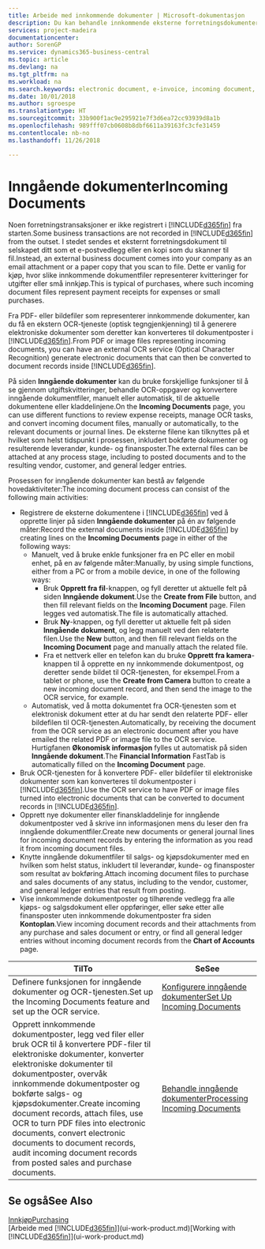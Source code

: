 ```yaml
---
title: Arbeide med innkommende dokumenter | Microsoft-dokumentasjon
description: Du kan behandle innkommende eksterne forretningsdokumenter, for eksempel kvitteringer eller PDF-filer, behandle OCR-oppgaver og konvertere filer til elektroniske dokumenter og poster.
services: project-madeira
documentationcenter: 
author: SorenGP
ms.service: dynamics365-business-central
ms.topic: article
ms.devlang: na
ms.tgt_pltfrm: na
ms.workload: na
ms.search.keywords: electronic document, e-invoice, incoming document, OCR, ecommerce, document exchange, import invoice
ms.date: 10/01/2018
ms.author: sgroespe
ms.translationtype: HT
ms.sourcegitcommit: 33b900f1ac9e295921e7f3d6ea72cc93939d8a1b
ms.openlocfilehash: 989fff07cb0608b8dbf6611a39163fc3cfe31459
ms.contentlocale: nb-no
ms.lasthandoff: 11/26/2018

---
```

# <a name="incoming-documents"></a><span data-ttu-id="e336e-103">Inngående dokumenter</span><span class="sxs-lookup"><span data-stu-id="e336e-103">Incoming Documents</span></span>
<span data-ttu-id="e336e-104">Noen forretningstransaksjoner er ikke registrert i [!INCLUDE[d365fin](includes/d365fin_md.md)] fra starten.</span><span class="sxs-lookup"><span data-stu-id="e336e-104">Some business transactions are not recorded in [!INCLUDE[d365fin](includes/d365fin_md.md)] from the outset.</span></span> <span data-ttu-id="e336e-105">I stedet sendes et eksternt forretningsdokument til selskapet ditt som et e-postvedlegg eller en kopi som du skanner til fil.</span><span class="sxs-lookup"><span data-stu-id="e336e-105">Instead, an external business document comes into your company as an email attachment or a paper copy that you scan to file.</span></span> <span data-ttu-id="e336e-106">Dette er vanlig for kjøp, hvor slike innkommende dokumentfiler representerer kvitteringer for utgifter eller små innkjøp.</span><span class="sxs-lookup"><span data-stu-id="e336e-106">This is typical of purchases, where such incoming document files represent payment receipts for expenses or small purchases.</span></span>

<span data-ttu-id="e336e-107">Fra PDF- eller bildefiler som representerer innkommende dokumenter, kan du få en ekstern OCR-tjeneste (optisk tegngjenkjenning) til å generere elektroniske dokumenter som deretter kan konverteres til dokumentposter i [!INCLUDE[d365fin](includes/d365fin_md.md)].</span><span class="sxs-lookup"><span data-stu-id="e336e-107">From PDF or image files representing incoming documents, you can have an external OCR service (Optical Character Recognition) generate electronic documents that can then be converted to document records inside [!INCLUDE[d365fin](includes/d365fin_md.md)].</span></span>

<span data-ttu-id="e336e-108">På siden **Inngående dokumenter** kan du bruke forskjellige funksjoner til å se gjennom utgiftskvitteringer, behandle OCR-oppgaver og konvertere inngående dokumentfiler, manuelt eller automatisk, til de aktuelle dokumentene eller kladdelinjene.</span><span class="sxs-lookup"><span data-stu-id="e336e-108">On the **Incoming Documents** page, you can use different functions to review expense receipts, manage OCR tasks, and convert incoming document files, manually or automatically, to the relevant documents or journal lines.</span></span> <span data-ttu-id="e336e-109">De eksterne filene kan tilknyttes på et hvilket som helst tidspunkt i prosessen, inkludert bokførte dokumenter og resulterende leverandør, kunde- og finansposter.</span><span class="sxs-lookup"><span data-stu-id="e336e-109">The external files can be attached at any process stage, including to posted documents and to the resulting vendor, customer, and general ledger entries.</span></span>

<span data-ttu-id="e336e-110">Prosessen for inngående dokumenter kan bestå av følgende hovedaktiviteter:</span><span class="sxs-lookup"><span data-stu-id="e336e-110">The incoming document process can consist of the following main activities:</span></span>

* <span data-ttu-id="e336e-111">Registrere de eksterne dokumentene i [!INCLUDE[d365fin](includes/d365fin_md.md)] ved å opprette linjer på siden **Inngående dokumenter** på én av følgende måter:</span><span class="sxs-lookup"><span data-stu-id="e336e-111">Record the external documents inside [!INCLUDE[d365fin](includes/d365fin_md.md)] by creating lines on the **Incoming Documents** page in either of the following ways:</span></span>
  * <span data-ttu-id="e336e-112">Manuelt, ved å bruke enkle funksjoner fra en PC eller en mobil enhet, på en av følgende måter:</span><span class="sxs-lookup"><span data-stu-id="e336e-112">Manually, by using simple functions, either from a PC or from a mobile device, in one of the following ways:</span></span>
    * <span data-ttu-id="e336e-113">Bruk **Opprett fra fil**-knappen, og fyll deretter ut aktuelle felt på siden **Inngående dokument**.</span><span class="sxs-lookup"><span data-stu-id="e336e-113">Use the **Create from File** button, and then fill relevant fields on the **Incoming Document** page.</span></span> <span data-ttu-id="e336e-114">Filen legges ved automatisk.</span><span class="sxs-lookup"><span data-stu-id="e336e-114">The file is automatically attached.</span></span>  
    * <span data-ttu-id="e336e-115">Bruk **Ny**-knappen, og fyll deretter ut aktuelle felt på siden **Inngående dokument**, og legg manuelt ved den relaterte filen.</span><span class="sxs-lookup"><span data-stu-id="e336e-115">Use the **New** button, and then fill relevant fields on the **Incoming Document** page and manually attach the related file.</span></span>
    * <span data-ttu-id="e336e-116">Fra et nettverk eller en telefon kan du bruke **Opprett fra kamera**-knappen til å opprette en ny innkommende dokumentpost, og deretter sende bildet til OCR-tjenesten, for eksempel.</span><span class="sxs-lookup"><span data-stu-id="e336e-116">From a tablet or phone, use the **Create from Camera** button to create a new incoming document record, and then send the image to the OCR service, for example.</span></span>
  * <span data-ttu-id="e336e-117">Automatisk, ved å motta dokumentet fra OCR-tjenesten som et elektronisk dokument etter at du har sendt den relaterte PDF- eller bildefilen til OCR-tjenesten.</span><span class="sxs-lookup"><span data-stu-id="e336e-117">Automatically, by receiving the document from the OCR service as an electronic document after you have emailed the related PDF or image file to the OCR service.</span></span> <span data-ttu-id="e336e-118">Hurtigfanen **Økonomisk informasjon** fylles ut automatisk på siden **Inngående dokument**.</span><span class="sxs-lookup"><span data-stu-id="e336e-118">The **Financial Information** FastTab is automatically filled on the **Incoming Document** page.</span></span>
* <span data-ttu-id="e336e-119">Bruk OCR-tjenesten for å konvertere PDF- eller bildefiler til elektroniske dokumenter som kan konverteres til dokumentposter i [!INCLUDE[d365fin](includes/d365fin_md.md)].</span><span class="sxs-lookup"><span data-stu-id="e336e-119">Use the OCR service to have PDF or image files turned into electronic documents that can be converted to document records in [!INCLUDE[d365fin](includes/d365fin_md.md)].</span></span>
* <span data-ttu-id="e336e-120">Opprett nye dokumenter eller finanskladdelinje for inngående dokumentposter ved å skrive inn informasjonen mens du leser den fra inngående dokumentfiler.</span><span class="sxs-lookup"><span data-stu-id="e336e-120">Create new documents or general journal lines for incoming document records by entering the information as you read it from incoming document files.</span></span>
* <span data-ttu-id="e336e-121">Knytte inngående dokumentfiler til salgs- og kjøpsdokumenter med en hvilken som helst status, inkludert til leverandør, kunde- og finansposter som resultat av bokføring.</span><span class="sxs-lookup"><span data-stu-id="e336e-121">Attach incoming document files to purchase and sales documents of any status, including to the vendor, customer, and general ledger entries that result from posting.</span></span>
* <span data-ttu-id="e336e-122">Vise innkommende dokumentposter og tilhørende vedlegg fra alle kjøps- og salgsdokument eller oppføringer, eller søke etter alle finansposter uten innkommende dokumentposter fra siden **Kontoplan**.</span><span class="sxs-lookup"><span data-stu-id="e336e-122">View incoming document records and their attachments from any purchase and sales document or entry, or find all general ledger entries without incoming document records from the **Chart of Accounts** page.</span></span>

| <span data-ttu-id="e336e-123">Til</span><span class="sxs-lookup"><span data-stu-id="e336e-123">To</span></span> | <span data-ttu-id="e336e-124">Se</span><span class="sxs-lookup"><span data-stu-id="e336e-124">See</span></span> |
| --- | --- |
| <span data-ttu-id="e336e-125">Definere funksjonen for inngående dokumenter og OCR-tjenesten.</span><span class="sxs-lookup"><span data-stu-id="e336e-125">Set up the Incoming Documents feature and set up the OCR service.</span></span> |[<span data-ttu-id="e336e-126">Konfigurere inngående dokumenter</span><span class="sxs-lookup"><span data-stu-id="e336e-126">Set Up Incoming Documents</span></span>](across-how-setup-income-documents.md) |
| <span data-ttu-id="e336e-127">Opprett innkommende dokumentposter, legg ved filer eller bruk OCR til å konvertere PDF-filer til elektroniske dokumenter, konverter elektroniske dokumenter til dokumentposter, overvåk innkommende dokumentposter og bokførte salgs- og kjøpsdokumenter.</span><span class="sxs-lookup"><span data-stu-id="e336e-127">Create incoming document records, attach files, use OCR to turn PDF files into electronic documents, convert electronic documents to document records, audit incoming document records from posted sales and purchase documents.</span></span> |[<span data-ttu-id="e336e-128">Behandle inngående dokumenter</span><span class="sxs-lookup"><span data-stu-id="e336e-128">Processing Incoming Documents</span></span>](across-process-income-documents.md) |

## <a name="see-also"></a><span data-ttu-id="e336e-129">Se også</span><span class="sxs-lookup"><span data-stu-id="e336e-129">See Also</span></span>
[<span data-ttu-id="e336e-130">Innkjøp</span><span class="sxs-lookup"><span data-stu-id="e336e-130">Purchasing</span></span>](purchasing-manage-purchasing.md)  
<span data-ttu-id="e336e-131">[Arbeide med [!INCLUDE[d365fin](includes/d365fin_md.md)]](ui-work-product.md)</span><span class="sxs-lookup"><span data-stu-id="e336e-131">[Working with [!INCLUDE[d365fin](includes/d365fin_md.md)]](ui-work-product.md)</span></span>

